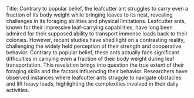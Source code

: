 Title: Contrary to popular belief, the leafcutter ant struggles to carry even a fraction of its body weight while bringing leaves to its nest, revealing challenges in its foraging abilities and physical limitations.
Leafcutter ants, known for their impressive leaf-carrying capabilities, have long been admired for their supposed ability to transport immense loads back to their colonies. However, recent studies have shed light on a contrasting reality, challenging the widely held perception of their strength and cooperative behavior. Contrary to popular belief, these ants actually face significant difficulties in carrying even a fraction of their body weight during leaf transportation. This revelation brings into question the true extent of their foraging skills and the factors influencing their behavior. Researchers have observed instances where leafcutter ants struggle to navigate obstacles and lift heavy loads, highlighting the complexities involved in their daily activities.